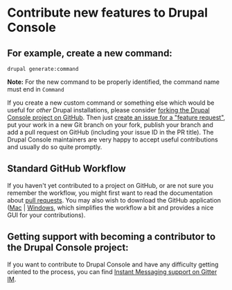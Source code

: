 # Contribute new features to Drupal Console

## For example, create a new command:
```
drupal generate:command
```

**Note:** For the new command to be properly identified, the command name must end in `Command`

If you create a new custom command or something else which would be useful for *other* Drupal installations, please consider [forking the Drupal Console project on GitHub](getting-the-project.md "Fork the Drupal Console project and clone it locally to add your functionality"). Then just [create an issue for a "feature request"](create-an-issue.md "Add a new feature request as an “issue” and indicate you are working on it"), put your work in a new Git branch on your fork, publish your branch and add a pull request on GitHub (including your issue ID in the PR title). The Drupal Console maintainers are very happy to accept useful contributions and usually do so quite promptly.

## Standard GitHub Workflow
If you haven't yet contributed to a project on GitHub, or are not sure you remember the workflow, you might first want to read the documentation  about [pull requests](https://help.github.com/articles/using-pull-requests/). You may also wish to download the GitHub application ([Mac](https://mac.github.com) | [Windows](https://windows.github.com), which simplifies the workflow a bit and provides a nice GUI for your contributions).

## Getting support with becoming a contributor to the Drupal Console project:
If you want to contribute to Drupal Console and have any difficulty getting oriented to the process, you can find [Instant Messaging support on Gitter IM](https://gitter.im/hechoendrupal/DrupalConsole).
